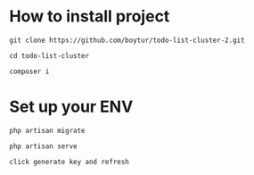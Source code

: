 # How to install project
```
git clone https://github.com/boytur/todo-list-cluster-2.git
```

```
cd todo-list-cluster
```

```
composer i
```

# Set up your ENV
```
php artisan migrate
```

```
php artisan serve
```

```
click generate key and refresh
```
